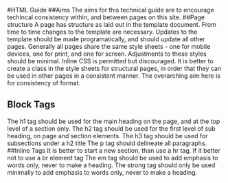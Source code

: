#HTML Guide
##Aims
The aims for this technical guide are to encourage techincal consistency within, and between pages on this site.
##Page structure
A page has structure as laid out in the template document.  From time to time changes to the template are necessary. Updates to the template should be made programatically, and should update all other pages.
Generally all pages share the same style sheets - one for mobile devices, one for print, and one for screen.  Adjustments to these styles should be minimal.  Inline CSS is permitted but discouraged.  It is better to create a class in the style sheets for structural pages, in order that they can be used in other pages in a consistent manner.
The overarching aim here is for consistency of format.  
## Block Tags
The h1 tag should be used for the main heading on the page, and at the top level of a section only.
The h2 tag should be used for the first level of sub heading, on page and section elements.
The h3 tag should be used for subsections under a h2 title
The p tag should delineate all paragraphs.
##Inline Tags
It is better to start a new section, than use a hr tag.
If it better not to use a br element tag
The em tag should be used to add emphasis to words only, never to make a heading.
The strong tag should only be used minimally to add emphasis to words only, never to make a heading.


